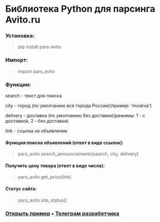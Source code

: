# Библиотека Python для парсинга Avito.ru

### Установка:
> pip install pars-avito
### Импорт:
> import pars_avito
### Функции:
search - текст для поиска

city - город (по умолчанию все города России)(пример: 'moskva')

delivery - доставка (по умолчанию без доставки)(режимы: 1 - с доставкой, 2 - без доставки)

link - ссылка на объявление


#### Функция поиска объявлений (ответ в виде ссылок):
> pars_avito.search_announcements(search, city, delivery)
#### Получить цену товара (ответ в виде числа):
> pars_avito.get_price(link)
#### Статус сайта:
> pars_avito.site_status()


### [Открыть пример](https://github.com/Sudox00/user_avito/blob/main/examples/func.py) • [Телеграм разработчика](https://t.me/soketpy2)
